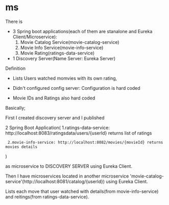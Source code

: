 # ms

There is 
  * 3 Spring boot applications(each of them are stanalone and Eureka Client/Microservice):
      1. Movie Catalog Service(movie-catalog-service)
      2. Movie Info Service(movie-info-service)
      3. Movie Rating(ratings-data-service)
  * 1 Discovery Server(Name Server: Eureka Server)


Definition

* Lists Users watched momvies with its own rating,

* Didn't configured config server: Configuration is hard coded

* Movie IDs and Ratings also hard coded

Basically;

First I created discovery server and I published 

2 Spring Boot Application(
     1.ratings-data-service: http://localhost:8083/ratingsdata/users/{userId} returns list of ratings
     
     2.movie-info-service: http://localhost:8082/movies/{movieId} returns movies details
)

as microservice to DISCOVERY SERVER using Eureka Client.

 Then I have microservices located 
 in another microservice 'movie-catalog-service'(http://localhost:8081/catalog/{userId}) using Eureka Client.
 
 Lists each move that user watched with details(from movie-info-service) and reitings(from ratings-data-service).
 
  
 

  
  
  
